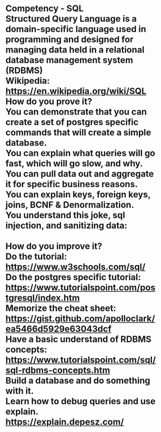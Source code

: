 # Competency - SQL<br />Structured Query Language is a domain-specific language used in programming and designed for managing data held in a relational database management system (RDBMS)<br />Wikipedia: https://en.wikipedia.org/wiki/SQL<br />How do you prove it?<br />You can demonstrate that you can create a set of postgres specific commands that will create a simple database.  <br />You can explain what queries will go fast, which will go slow, and why.  <br />You can pull data out and aggregate it for specific business reasons.<br />You can explain keys, foreign keys, joins, BCNF & Denormalization.<br />You understand this joke, sql injection, and sanitizing data:<br /><br />How do you improve it?<br />Do the tutorial: https://www.w3schools.com/sql/ <br />Do the postgres specific tutorial: https://www.tutorialspoint.com/postgresql/index.htm <br />Memorize the cheat sheet: https://gist.github.com/apolloclark/ea5466d5929e63043dcf <br />Have a basic understand of RDBMS concepts: https://www.tutorialspoint.com/sql/sql-rdbms-concepts.htm<br />Build a database and do something with it.<br />Learn how to debug queries and use explain. https://explain.depesz.com/<br /><br /><br />